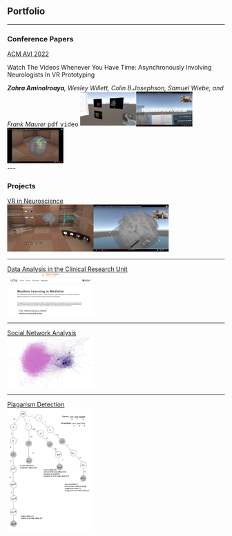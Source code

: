 
## Portfolio

---
### Conference Papers
  <div style="float:left">
    <div style="display:inline" width=20%>
            <u>ACM AVI 2022</u>
            <p>Watch The Videos Whenever You Have Time: Asynchronously Involving Neurologists In VR Prototyping</p>
            <i><b>Zahra Aminolroaya</b>, Wesley Willett, Colin B.Josephson, Samuel Wiebe, and Frank Maurer</i>
            <kbd>pdf</kbd>
            <kbd>video</kbd>
    </div>
  <div style="display:inline" width=80%>
    <img src="images/1.png" width=130 height=80/><img src="images/2.png" width=130/><img src="images/3.png"  width=130/>
  </div>
  </div>
<br>
<br>
---

### Projects
[VR in Neuroscience](/sample_page)
<br>
<img src="images/EPES1.PNG" width=200/><img src="images/EPES2.png" width=174/>

---
[Data Analysis in the Clinical Research Unit](/pdf/sample_presentation.pdf)
<br>
<img src="images/CRU1.png" width=200/>

---
[Social Network Analysis](/pdf/sample_presentation.pdf)
<br>
<img src="images/SNA.png" width=200/>

---
[Plagarism Detection](/pdf/sample_presentation.pdf)
<br>
<img src="images/plag.png" width=200/>


